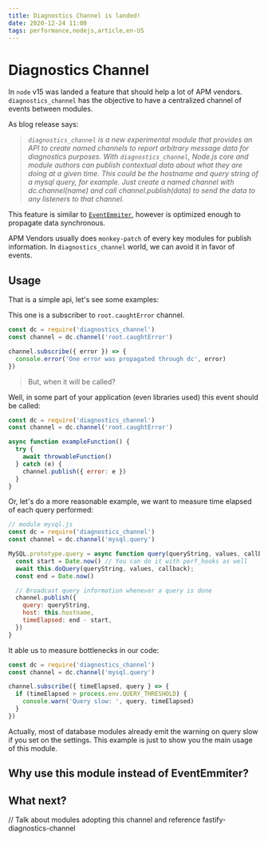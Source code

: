 ```yaml
---
title: Diagnostics Channel is landed!
date: 2020-12-24 11:00
tags: performance,nodejs,article,en-US
---
```


# Diagnostics Channel

In `node` v15 was landed a feature that should help a lot of APM vendors. `diagnostics_channel` has the objective to have a centralized channel of events between modules.

As blog release says:

> _`diagnostics_channel` is a new experimental module that provides an API to create named channels to report arbitrary message data for diagnostics purposes.
With `diagnostics_channel`, Node.js core and module authors can publish contextual data about what they are doing at a given time. This could be the hostname and query string of a mysql query, for example. Just create a named channel with dc.channel(name) and call channel.publish(data) to send the data to any listeners to that channel._

This feature is similar to [`EventEmmiter`](https://nodejs.org/api/events.html#events_class_eventemitter), however is optimized enough to propagate data synchronous.

APM Vendors usually does `monkey-patch` of every key modules for publish information. In `diagnostics_channel` world, we can avoid it in favor of events.

## Usage

That is a simple api, let's see some examples:

This one is a subscriber to `root.caughtError` channel.

```js
const dc = require('diagnostics_channel')
const channel = dc.channel('root.caughtError')

channel.subscribe({ error }) => {
  console.error('One error was propagated through dc', error)
})
```

> But, when it will be called?

Well, in some part of your application (even libraries used) this event should be called:

```js
const dc = require('diagnostics_channel')
const channel = dc.channel('root.caughtError')

async function exampleFunction() {
  try {
    await throwableFunction()
  } catch (e) {
    channel.publish({ error: e })
  }
}
```

Or, let's do a more reasonable example, we want to measure time elapsed of each query performed:

```js
// module mysql.js
const dc = require('diagnostics_channel')
const channel = dc.channel('mysql.query')

MySQL.prototype.query = async function query(queryString, values, callback) {
  const start = Date.now() // You can do it with perf_hooks as well
  await this.doQuery(queryString, values, callback);
  const end = Date.now()

  // Broadcast query information whenever a query is done
  channel.publish({
    query: queryString,
    host: this.hostname,
    timeElapsed: end - start,
  })
}
```

It able us to measure bottlenecks in our code:

```js
const dc = require('diagnostics_channel')
const channel = dc.channel('mysql.query')

channel.subscribe({ timeElapsed, query } => {
  if (timeElapsed > process.env.QUERY_THRESHOLD) {
    console.warn('Query slow: ', query, timeElapsed)
  }
})
```

Actually, most of database modules already emit the warning on query slow if you set on the settings. This example is just to show you the main usage of this module.

## Why use this module instead of EventEmmiter?

## What next?

// Talk about modules adopting this channel and reference fastify-diagnostics-channel
